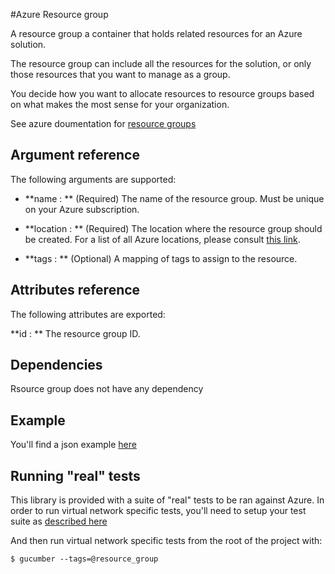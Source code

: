 #Azure Resource group

A resource group a container that holds related resources for an Azure solution. 

The resource group can include all the resources for the solution, or only those resources that you want to manage as a group. 

You decide how you want to allocate resources to resource groups based on what makes the most sense for your organization.

See azure doumentation for [resource groups](https://docs.microsoft.com/en-us/azure/azure-resource-manager/resource-group-overview#resource-groups)

## Argument reference

The following arguments are supported:

- **name : ** (Required) The name of the resource group. Must be unique on your Azure subscription.

- **location : ** (Required) The location where the resource group should be created. For a list of all Azure locations, please consult [this link](https://azure.microsoft.com/en-us/regions/).

- **tags : ** (Optional) A mapping of tags to assign to the resource.

## Attributes reference

The following attributes are exported:

**id : ** The resource group ID.

## Dependencies

Rsource group does not have any dependency

## Example

You'll find a json example [here](../../../internal/definitions/rg_create.json)

## Running "real" tests

This library is provided with a suite of "real" tests to be ran against Azure. In order to run virtual network specific tests, you'll need to setup your test suite as [described here](../../../internal/)

And then run virtual network specific tests from the root of the project with:

```
$ gucumber --tags=@resource_group
